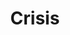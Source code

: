 ---
title: Crisis
longTitle: 'Crisis'
tags:
- gccommon
broaderTerm:
- "[[Humanitarian crisis Financial crisis]]"
relatedTerm:
- "[[Conflicts]]"
---